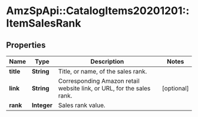 # AmzSpApi::CatalogItems20201201::ItemSalesRank

## Properties
Name | Type | Description | Notes
------------ | ------------- | ------------- | -------------
**title** | **String** | Title, or name, of the sales rank. | 
**link** | **String** | Corresponding Amazon retail website link, or URL, for the sales rank. | [optional] 
**rank** | **Integer** | Sales rank value. | 

